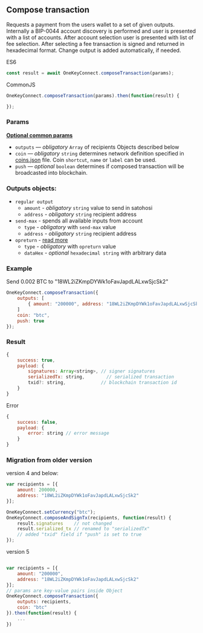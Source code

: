 ## Compose transaction

Requests a payment from the users wallet to a set of given outputs. Internally a BIP-0044 account
discovery is performed and user is presented with a list of accounts. After account selection user is presented with list of fee selection. After selecting a fee transaction is signed and returned in hexadecimal format.
Change output is added automatically, if needed.

ES6
```javascript
const result = await OneKeyConnect.composeTransaction(params);
```

CommonJS
```javascript
OneKeyConnect.composeTransaction(params).then(function(result) {

});
```

### Params
[****Optional common params****](./commonParams)
* `outputs` — *obligatory* `Array` of recipients Objects described below
* `coin` — *obligatory* `string` determines network definition specified in [coins.json](../../src/data/coins.json) file. Coin `shortcut`, `name` or `label` can be used.
* `push` — *optional* `boolean` determines if composed transaction will be broadcasted into blockchain.

### Outputs objects:
* `regular output`
    - `amount` - *obligatory* `string` value to send in satohosi
    - `address` - *obligatory* `string` recipient address
* `send-max` - spends all available inputs from account
    - `type` - *obligatory* with `send-max` value
    - `address` - *obligatory* `string` recipient address
* `opreturn` - [read more](https://wiki.trezor.io/OP_RETURN)
    - `type` - *obligatory* with `opreturn` value
    - `dataHex` - *optional* `hexadecimal string` with arbitrary data

### Example
Send 0.002 BTC to "18WL2iZKmpDYWk1oFavJapdLALxwSjcSk2"
```javascript
OneKeyConnect.composeTransaction({
    outputs: [
        { amount: "200000", address: "18WL2iZKmpDYWk1oFavJapdLALxwSjcSk2" }
    ]
    coin: "btc",
    push: true
});
```

### Result
```javascript
{
    success: true,
    payload: {
        signatures: Array<string>, // signer signatures
        serializedTx: string,        // serialized transaction 
        txid?: string,             // blockchain transaction id
    }
}
```

Error
```javascript
{
    success: false,
    payload: {
        error: string // error message
    }
}
```

### Migration from older version

version 4 and below:
```javascript
var recipients = [{
    amount: 200000,
    address: "18WL2iZKmpDYWk1oFavJapdLALxwSjcSk2"
}];

OneKeyConnect.setCurrency("btc");
OneKeyConnect.composeAndSignTx(recipients, function(result) {
    result.signatures    // not changed
    result.serialized_tx // renamed to "serializedTx"
    // added "txid" field if "push" is set to true
});
```
version 5
```javascript

var recipients = [{
    amount: "200000",
    address: "18WL2iZKmpDYWk1oFavJapdLALxwSjcSk2"
}];
// params are key-value pairs inside Object
OneKeyConnect.composeTransaction({ 
    outputs: recipients,
    coin: "btc"
}).then(function(result) {
    ...
})
```
